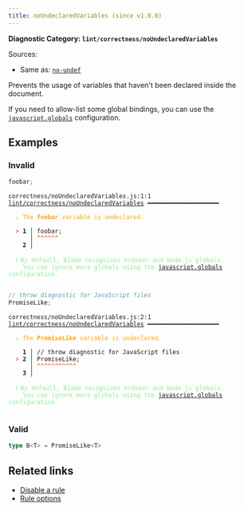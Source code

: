 ```yaml
---
title: noUndeclaredVariables (since v1.0.0)
---
```


**Diagnostic Category: `lint/correctness/noUndeclaredVariables`**

Sources: 
- Same as: <a href="https://eslint.org/docs/latest/rules/no-undef" target="_blank"><code>no-undef</code></a>

Prevents the usage of variables that haven't been declared inside the document.

If you need to allow-list some global bindings, you can use the [`javascript.globals`](/reference/configuration/#javascriptglobals) configuration.

## Examples

### Invalid

```jsx
foobar;
```

<pre class="language-text"><code class="language-text">correctness/noUndeclaredVariables.js:1:1 <a href="https://biomejs.dev/linter/rules/no-undeclared-variables">lint/correctness/noUndeclaredVariables</a> ━━━━━━━━━━━━━━━━━━━━

<strong><span style="color: Orange;">  </span></strong><strong><span style="color: Orange;">⚠</span></strong> <span style="color: Orange;">The </span><span style="color: Orange;"><strong>foobar</strong></span><span style="color: Orange;"> variable is undeclared.</span>
  
<strong><span style="color: Tomato;">  </span></strong><strong><span style="color: Tomato;">&gt;</span></strong> <strong>1 │ </strong>foobar;
   <strong>   │ </strong><strong><span style="color: Tomato;">^</span></strong><strong><span style="color: Tomato;">^</span></strong><strong><span style="color: Tomato;">^</span></strong><strong><span style="color: Tomato;">^</span></strong><strong><span style="color: Tomato;">^</span></strong><strong><span style="color: Tomato;">^</span></strong>
    <strong>2 │ </strong>
  
<strong><span style="color: lightgreen;">  </span></strong><strong><span style="color: lightgreen;">ℹ</span></strong> <span style="color: lightgreen;">By default, Biome recognizes browser and Node.js globals.
</span><span style="color: lightgreen;">  </span><span style="color: lightgreen;">  </span><span style="color: lightgreen;">You can ignore more globals using the </span><span style="color: lightgreen;"><a href="https://biomejs.dev/reference/configuration/#javascriptglobals">javascript.globals</a></span><span style="color: lightgreen;"> configuration.</span>
  
</code></pre>

```jsx
// throw diagnostic for JavaScript files
PromiseLike;
```

<pre class="language-text"><code class="language-text">correctness/noUndeclaredVariables.js:2:1 <a href="https://biomejs.dev/linter/rules/no-undeclared-variables">lint/correctness/noUndeclaredVariables</a> ━━━━━━━━━━━━━━━━━━━━

<strong><span style="color: Orange;">  </span></strong><strong><span style="color: Orange;">⚠</span></strong> <span style="color: Orange;">The </span><span style="color: Orange;"><strong>PromiseLike</strong></span><span style="color: Orange;"> variable is undeclared.</span>
  
    <strong>1 │ </strong>// throw diagnostic for JavaScript files
<strong><span style="color: Tomato;">  </span></strong><strong><span style="color: Tomato;">&gt;</span></strong> <strong>2 │ </strong>PromiseLike;
   <strong>   │ </strong><strong><span style="color: Tomato;">^</span></strong><strong><span style="color: Tomato;">^</span></strong><strong><span style="color: Tomato;">^</span></strong><strong><span style="color: Tomato;">^</span></strong><strong><span style="color: Tomato;">^</span></strong><strong><span style="color: Tomato;">^</span></strong><strong><span style="color: Tomato;">^</span></strong><strong><span style="color: Tomato;">^</span></strong><strong><span style="color: Tomato;">^</span></strong><strong><span style="color: Tomato;">^</span></strong><strong><span style="color: Tomato;">^</span></strong>
    <strong>3 │ </strong>
  
<strong><span style="color: lightgreen;">  </span></strong><strong><span style="color: lightgreen;">ℹ</span></strong> <span style="color: lightgreen;">By default, Biome recognizes browser and Node.js globals.
</span><span style="color: lightgreen;">  </span><span style="color: lightgreen;">  </span><span style="color: lightgreen;">You can ignore more globals using the </span><span style="color: lightgreen;"><a href="https://biomejs.dev/reference/configuration/#javascriptglobals">javascript.globals</a></span><span style="color: lightgreen;"> configuration.</span>
  
</code></pre>

### Valid

```ts
type B<T> = PromiseLike<T>
```

## Related links

- [Disable a rule](/linter/#disable-a-lint-rule)
- [Rule options](/linter/#rule-options)
